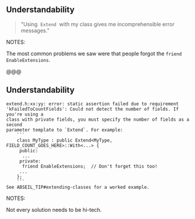 ## Understandability

> "Using &nbsp;`Extend`&nbsp; with my class gives me incomprehensible error messages."
<!-- .element class="blockquote1" -->

NOTES:

The most common problems we saw were that people forgot the `friend EnableExtensions`.

@@@

## Understandability

```txt[|2-3|6-12|14]
extend.h:xx:yy: error: static assertion failed due to requirement
'kFailedToCountFields': Could not detect the number of fields. If you're using a
class with private fields, you must specify the number of fields as a second
parameter template to `Extend`. For example:
    ```
    class MyType : public Extend<MyType, FIELD_COUNT_GOES_HERE>::With<...> {
     public:
      ...
     private:
      friend EnableExtensions;  // Don't forget this too!
     ...
    };
    ```
See ABSEIL_TIP#extending-classes for a worked example.
```
<!-- .element style="font-size:12pt;" -->

NOTES:

Not every solution needs to be hi-tech.
